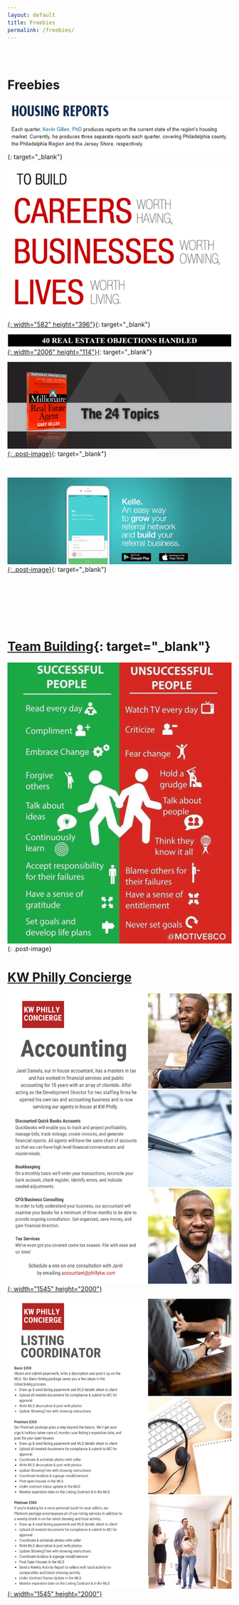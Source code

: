```yaml
---
layout: default
title: Freebies
permalink: /freebies/
---
```


### &nbsp;

# Freebies

[![](/uploads/update.PNG)](https://drexel.edu/lindyinstitute/initiatives/reports/){: target="_blank"}

[![](/uploads/jeremy-bowers-blog.png){: width="582" height="396"}](https://vyralmarketing.s3.amazonaws.com/Jeremy+Bowers/Marketing+Packet.pdf){: target="_blank"}

[![](/uploads/handled.png){: width="2006" height="114"}](https://www.mikeferry.com/main/files/40RealEstateObjectionsHandled.pdf){: target="_blank"}

[![](/uploads/24-topics.PNG){: .post-image}](https://s3.amazonaws.com/vyralmarketing/Jeremy+Bowers/kw+mrea+book.pdf){: target="_blank"}

&nbsp;

[![](/uploads/kelle.png){: .post-image}](https://youtu.be/tQ_Nc0EmOaQ){: target="_blank"}

# &nbsp;

&nbsp;

# [Team Building](https://s3.amazonaws.com/vyralmarketing/Jeremy+Bowers/KW+Team+Building.pdf){: target="_blank"}

![](/uploads/20228524-10212583724444685-415251575519202972-n.jpg){: .post-image}

# <u>KW Philly Concierge</u>

[![](/uploads/accounting.png){: width="1545" height="2000"}](mailto:accountant@phillykw.com?subject=Tell%20Me%20More%20About%20The%20KW%20Philly%20Accounting%20Concierge&amp;body=Hi%2C%0A%0AJeremy%20Bowers%20told%20me%20about%20the%20services%20you%20offer.%20Let's%20talk%20about%20how%20you%20can%20help%20me%20with%20my%20business!)

[![](/uploads/listing-coordinator.png){: width="1545" height="2000"}](mailto:Listingcoordinator@phillykw.com?subject=Tell%20Me%20More%20About%20The%20KW%20Philly%20Listing%20Concierge)